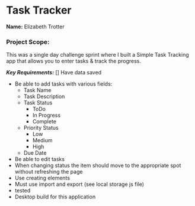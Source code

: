 # Task Tracker

**Name:** Elizabeth Trotter

### Project Scope: 

This was a single day challenge sprint where I built a Simple Task Tracking app that allows you to enter tasks & track the progress.

***Key Requirements:***
[] Have data saved
- Be able to add tasks with various fields:
    - Task Name
    - Task Description
    - Task Status
        - ToDo
        - In Progress
        - Complete
    - Priority Status
        - Low
        - Medium
        - High
    - Due Date
- Be able to edit tasks
- When changing status the item should move to the appropriate spot without refreshing the page
- Use creating elements
- Must use import and export (see local storage js file)
- tested
- Desktop build for this application